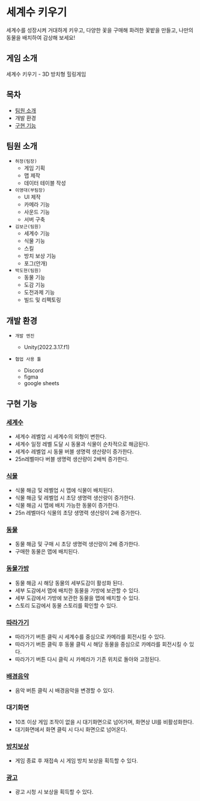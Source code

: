 # 세계수 키우기
세계수를 성장시켜 거대하게 키우고,
다양한 꽃을 구매해 화려한 꽃밭을 만들고,
나만의 동물을 배치하여 감상해 보세요!
## 게임 소개
세계수 키우기 - 3D 방치형 힐링게임
## 목차
- [팀원 소개](#팀원-소개)
- 개발 환경
- [구현 기능](#구현-기능)
## 팀원 소개
- `허정(팀장)`
  - 게임 기획
  - 맵 제작
  - 데이터 테이블 작성
- `이영대(부팀장)`
  - UI 제작
  - 카메라 기능
  - 사운드 기능
  - 서버 구축
- `김보근(팀원)`
  - 세계수 기능
  - 식물 기능
  - 스킬
  - 방치 보상 기능
  - 포그(안개)
- `박도현(팀원)`
  - 동물 기능
  - 도감 기능
  - 도전과제 기능
  - 빌드 및 리펙토링
## 개발 환경
- `개발 엔진`
  - Unity(2022.3.17.f1)

- `협업 사용 툴`
  - Discord
  - figma
  - google sheets

## 구현 기능
### [세계수](https://github.com/codingskywhale/WorldTreeClassic/wiki/%EC%84%B8%EA%B3%84%EC%88%98)
- 세계수 레벨업 시 세계수의 외형이 변한다.
- 세계수 일정 레벨 도달 시 동물과 식물이 순차적으로 해금된다.
- 세계수 레벨업 시 동물 버블 생명력 생산량이 증가한다.
- 25n레벨마다 버블 생명력 생산량이 2배씩 증가한다.
### [식물](https://github.com/codingskywhale/WorldTreeClassic/wiki/%EC%8B%9D%EB%AC%BC)
- 식물 해금 및 레벨업 시 맵에 식물이 배치된다.
- 식물 해금 및 레벨업 시 초당 생명력 생산량이 증가한다.
- 식물 해금 시 맵에 배치 가능한 동물이 증가한다.
- 25n 레벨마다 식물의 초당 생명력 생산량이 2배 증가한다.
### [동물](https://github.com/codingskywhale/WorldTreeClassic/wiki/%EB%8F%99%EB%AC%BC)
- 동물 해금 및 구매 시 초당 생명력 생산량이 2배 증가한다.
- 구매한 동물은 맵에 배치된다.
### [동물가방](https://github.com/codingskywhale/WorldTreeClassic/wiki/%EB%8F%99%EB%AC%BC-%EA%B0%80%EB%B0%A9)
- 동물 해금 시 해당 동물의 세부도감이 활성화 된다.
- 세부 도감에서 맵에 배치한 동물을 가방에 보관할 수 있다.
- 세부 도감에서 가방에 보관한 동물을 맵에 배치할 수 있다.
- 스토리 도감에서 동물 스토리를 확인할 수 있다.
### [따라가기](https://github.com/codingskywhale/WorldTreeClassic/wiki/%EB%94%B0%EB%9D%BC%EA%B0%80%EA%B8%B0)
- 따라가기 버튼 클릭 시 세계수를 중심으로 카메라를 회전시킬 수 있다.
- 따라가기 버튼 클릭 후 동물 클릭 시 해당 동물을 중심으로 카메라를 회전시킬 수 있다.
- 따라가기 버튼 다시 클릭 시 카메라가 기존 위치로 돌아와 고정된다.
### [배경음악](https://github.com/codingskywhale/WorldTreeClassic/wiki/%EB%B0%B0%EA%B2%BD%EC%9D%8C%EC%95%85)
- 음악 버튼 클릭 시 배경음악을 변경할 수 있다.
### 대기화면
- 10초 이상 게임 조작이 없을 시 대기화면으로 넘어가며, 화면상 UI를 비활성화한다.
- 대기화면에서 화면 클릭 시 다시 화면으로 넘어온다.
### [방치보상](https://github.com/codingskywhale/WorldTreeClassic/wiki/%EB%B0%A9%EC%B9%98-%EB%B3%B4%EC%83%81)
- 게임 종료 후 재접속 시 게임 방치 보상을 획득할 수 있다.
### [광고](https://github.com/codingskywhale/WorldTreeClassic/wiki/%EA%B4%91%EA%B3%A0-%EB%B3%B4%EC%83%81)
- 광고 시청 시 보상을 획득할 수 있다.
